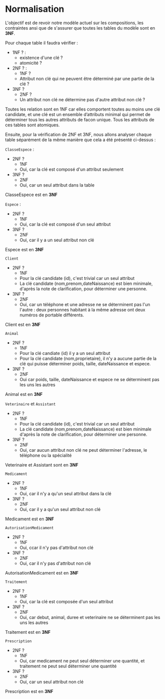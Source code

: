 # Normalisation 

L'objectif est de revoir notre modèle actuel sur les compositions, les contraintes ansi que de s'assurer que toutes les tables du modèle sont en **3NF**.

Pour chaque table il faudra vérifier : 
- 1NF ? : 
    - existence d'une clé ? 
    - atomicité ? 
- 2NF ? : 
    - 1NF ? 
    - Attribut non clé qui ne peuvent être déterminé par une partie de la clé ? 
- 3NF ? 
    - 2NF ? 
    - Un attribut non clé ne détermine pas d'autre attribut non clé ? 

Toutes les relation sont en 1NF car elles comportent toutes au moins une clé candidate, et une clé  est un ensemble d’attributs minimal qui permet de déterminer tous les autres attributs de facon unique. Tous les attributs de ces tables sont atomiques. 

Ensuite, pour la vérification de 2NF et 3NF, nous allons analyser chaque table séparément de la même manière que cela a été présenté ci-dessus :  

`ClasseEspece` : 
- 2NF ? 
    - 1NF 
    - Oui, car la clé est composé d'un attribut seulement 
- 3NF ? 
    - 2NF
    - Oui, car un seul attribut dans la table

ClasseEspece est en **3NF** 

`Espece` : 
- 2NF ? 
    - 1NF 
    - Oui, car la clé est composé d'un seul attribut 
- 3NF ? 
    - 2NF 
    - Oui, car il y a un seul attribut non clé 

Espece est en **3NF** 

`Client`
- 2NF ?
    - 1NF 
    - Pour la clé candidate (id), c'est trivial car un seul attribut 
    - La clé candidate (nom,prenom,dateNaissance) est bien minimale, d'après la note de clarification, pour déterminer une personne. 
- 3NF ? 
    - 2NF 
    - Oui, car un téléphone et une adresse ne se déterminent pas l'un l'autre : deux personnes habitant à la même adresse ont deux numéros de portable différents.

Client est en **3NF** 

`Animal`
- 2NF ? 
    - 1NF 
    - Pour la clé candiate (id) il y a un seul attribut 
    - Pour la clé candidate (nom,proprietaire), il n'y a aucune partie de la clé qui puisse déterminer poids, taille, dateNaissance et espece. 
- 3NF ? 
    - 2NF 
    - Oui car poids, taille, dateNaissance et espece ne se déterminent pas les uns les autres

Animal est en **3NF** 

`Veterinaire` et `Assistant`
- 2NF ? 
    - 1NF 
    - Pour la clé candidate (id), c'est trivial car un seul attribut 
    - La clé candidate (nom,prenom,dateNaissance) est bien minimale d'après la note de clarification, pour déterminer une personne. 
- 3NF ? 
    - 2NF 
    - Oui, car aucun attribut non clé ne peut déterminer l'adresse, le téléphone ou la spécialité

Veterinaire et Assistant  sont en **3NF** 

`Medicament`
- 2NF ? 
    - 1NF 
    - Oui, car il n'y a qu'un seul attribut dans la clé
- 3NF ? 
    - 2NF 
    - Oui, car il y a qu'un seul attribut non clé 

Medicament est en **3NF** 

`AutorisationMedicament`
- 2NF ? 
    - 1NF 
    - Oui, ccar il n'y pas d'attribut non clé  
- 3NF ? 
    - 2NF 
    - Oui, car il n'y pas d'attribut non clé 

AutorisationMedicament est en **3NF**

`Traitement`
- 2NF ? 
    - 1NF 
    - Oui, car la clé est composée d'un seul attribut 
- 3NF ? 
    - 2NF 
    - Oui, car debut, animal, duree et veterinaire ne se déterminent pas les uns les autres

Traitement est en **3NF** 

`Prescription`
- 2NF ? 
    - 1NF 
    - Oui, car medicament  ne peut seul déterminer une quantité, et traitement ne peut seul déterminer une quantité
- 3NF ? 
    - 2NF 
    - Oui, car un seul attribut non clé 

Prescription est en **3NF** 